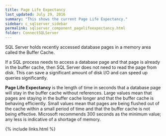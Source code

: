 ```yaml
---
title: Page Life Expectancy
last_updated: July 29, 2016
summary: "This shows the current Page Life Expectancy."
sidebar: c_sqlserver_sidebar
permalink: sqlserver_component_pagelifeexpectancy.html
folder: ConnectSQLServer
---
```



SQL Server holds recently accessed database pages in a memory area called the Buffer Cache.

If a SQL process needs to access a database page and that page is already in the buffer cache, then SQL Server does not need to read the page from disk. This can save a significant amount of disk I/O and can speed up queries significantly.

**Page Life Expectancy** is the length of time in seconds that a database page will stay in the buffer cache without references. Large values mean that pages are staying in the buffer cache longer and that the buffer cache is behaving efficiently. Small values mean that pages are being flushed out of the cache within a small period of time and that the buffer cache is not being effective. Microsoft recommends 300 seconds as the minimum value; any less is indicative of a shortage of memory.

{% include links.html %}
